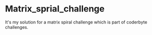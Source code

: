 # Matrix_sprial_challenge
It's my solution for a matrix spiral challenge which is part of coderbyte challenges. 
